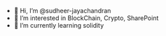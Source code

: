 - 👋 Hi, I’m @sudheer-jayachandran
- 👀 I’m interested in BlockChain, Crypto, SharePoint
- 🌱 I’m currently learning solidity

<!---
sudheer-jayachandran/sudheer-jayachandran is a ✨ special ✨ repository because its `README.md` (this file) appears on your GitHub profile.
You can click the Preview link to take a look at your changes.
--->
